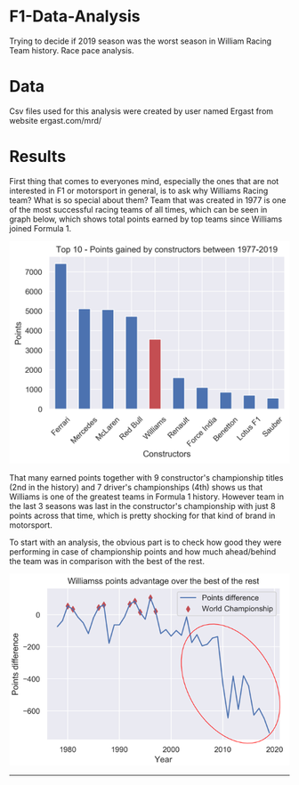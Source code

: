 # F1-Data-Analysis

Trying to decide if 2019 season was the worst season in William Racing Team history. Race pace analysis.

# Data

Csv files used for this analysis were created by user named Ergast from website ergast.com/mrd/

# Results

First thing that comes to everyones mind, especially the ones that are not interested in F1 or motorsport in general, is to ask why Williams Racing team? What is so special about them?
Team that was created in 1977 is one of the most successful racing teams of all times, which can be seen in graph below, which shows total points earned by top teams since Williams joined Formula 1.

![Alt text](/Data/ConstructorsPoints.png?raw=true "Total points gained by top teams")

That many earned points together with 9 constructor's championship titles (2nd in the history) and 7 driver's championships (4th) shows us that Williams is one of the greatest teams in Formula 1 history.
However team in the last 3 seasons was last in the constructor's championship with just 8 points across that time, which is pretty shocking for that kind of brand in motorsport. 

To start with an analysis, the obvious part is to check how good they were performing in case of championship points and how much ahead/behind the team was in comparison with the best of the rest.

![Alt text](/Data/PointsDifference1977-2019.png?raw=true "Points difference across F1 seasons")

----------------------------